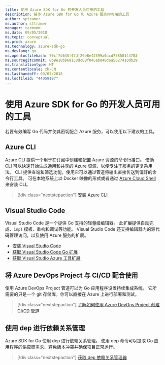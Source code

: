 ```yaml
---
title: 使用 Azure SDK for Go 的开发人员可用的工具
description: 操作 Azure SDK for Go 和 Azure 服务时可用的工具
author: sptramer
ms.author: sttramer
manager: carmonm
ms.date: 09/05/2018
ms.topic: conceptual
ms.prod: azure
ms.technology: azure-sdk-go
ms.devlang: go
ms.openlocfilehash: 70cf7d645f47df29e8e42599a0acd75858144783
ms.sourcegitcommit: 8b9e10b960150dc08f046ab840d6a5627410db29
ms.translationtype: HT
ms.contentlocale: zh-CN
ms.lasthandoff: 09/07/2018
ms.locfileid: "44059197"
---
```

# <a name="tools-for-developers-using-the-azure-sdk-for-go"></a>使用 Azure SDK for Go 的开发人员可用的工具

若要有效编写 Go 代码并使其密切配合 Azure 服务，可以使用以下建议的工具。

## <a name="azure-cli"></a>Azure CLI

Azure CLI 提供一个用于在订阅中创建和配置 Azure 资源的命令行接口。 借助 CLI 可以快速开始生成通用和共享的 Azure 资源，以便专注于服务的更复杂用法。 CLI 提供查询和筛选功能，使用它可以通过管道将输出直接传送到偏好的命令行工具。 可在本地系统上以 Docker 映像的形式或者通过 [Azure Cloud Shell](https://docs.microsoft.com/azure/cloud-shell/overview) 来安装 CLI。

> [!div class="nextstepaction"]
> [安装 Azure CLI](/cli/azure/install-azure-cli)

## <a name="visual-studio-code"></a>Visual Studio Code

Visual Studio Code 是一个提供 Go 支持的轻量级编辑器。 此扩展提供自动完成、`impl` 模板、重构和调试等功能。 Visual Studio Code 还支持编辑器内的源代码管理访问，以及使用 Azure 服务的扩展。

* [安装 Visual Studio Code](https://code.visualstudio.com/Download)
* [获取 Visual Studio Code Go 扩展](https://code.visualstudio.com/docs/languages/go)
* [获取 Visual Studio Azure 工具扩展](https://marketplace.visualstudio.com/items?itemName=ms-vscode.vscode-azureextensionpack)

## <a name="cicd-with-azure-devops-project"></a>将 Azure DevOps Project 与 CI/CD 配合使用

使用 Azure DevOps Project 管道可以为 Go 应用程序设置持续集成系统。 它所需要的只是一个 git 存储库，你可以直接在 Azure 上进行部署和测试。

> [!div class="nextstepaction"]
> [了解如何使用 Azure DevOps Project 创建 CI/CD 管道](/azure/devops-project/azure-devops-project-go)

## <a name="dependency-management-with-dep"></a>使用 dep 进行依赖关系管理

Azure SDK for Go 使用 dep 进行依赖关系管理。 使用 dep 命令可以提取 Go 应用程序的供应商需求、避免版本冲突并确保项目正常运行。

> [!div class="nextstepaction"]
> [获取 dep 依赖关系管理器](https://github.com/golang/dep)
